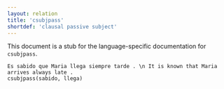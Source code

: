 ```yaml
---
layout: relation
title: 'csubjpass'
shortdef: 'clausal passive subject'
---
```


This document is a stub for the language-specific documentation
for `csubjpass`.


~~~ sdparse
Es sabido que Maria llega siempre tarde . \n It is known that Maria arrives always late .
csubjpass(sabido, llega)
~~~
<!-- Interlanguage links updated Út zář 29 20:31:49 CEST 2020 -->
